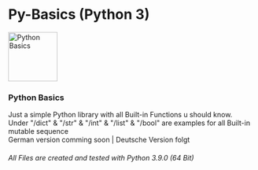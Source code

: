 # Py-Basics (Python 3)
<img align="middle" alt="Python Basics" width="100px" src="icon\python-original.svg" />


### Python Basics
Just a simple Python library with all Built-in Functions u should know.
<br />
Under "/dict" & "/str" & "/int" & "/list" & "/bool" are examples for all Built-in mutable sequence
<br />
German version comming soon | Deutsche Version folgt
<br />
###### All Files are created and tested with Python 3.9.0 (64 Bit)